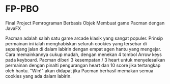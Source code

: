 # FP-PBO
Final Project Pemrograman Berbasis Objek 
Membuat game Pacman dengan JavaFX

Pacman adalah salah satu game arcade klasik yang sangat populer. Prinsip permainan ini ialah menghabiskan seluruh cookies yang tersebar di sepanjang jalan di dalam labirin dengan empat agen hantu yang mengejar. Cara memainkannya cukup mudah, dengan menekan 4 tombol Arrow keys pada keyboard. Pacman diberi 3 kesempatan / 3 heart untuk menyelesaikan permainan dengan pinalti pengurangan heart dan 10 score jika tertangkap oleh hantu. "Win!" akan didapat jika Pacman berhasil memakan semua cookies yang ada dalam labirin.

